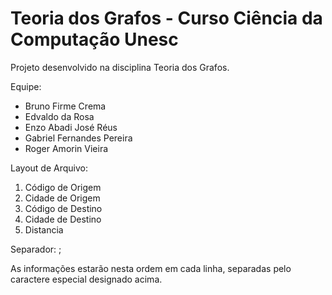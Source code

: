 ﻿# Teoria dos Grafos - Curso Ciência da Computação Unesc
Projeto desenvolvido na disciplina Teoria dos Grafos.

Equipe:
* Bruno Firme Crema
* Edvaldo da Rosa
* Enzo Abadi José Réus
* Gabriel Fernandes Pereira
* Roger Amorin Vieira

Layout de Arquivo:

1. Código de Origem
2. Cidade de Origem
3. Código de Destino
4. Cidade de Destino
5. Distancia

Separador: ;

As informações estarão nesta ordem em cada linha, separadas pelo caractere especial designado acima.